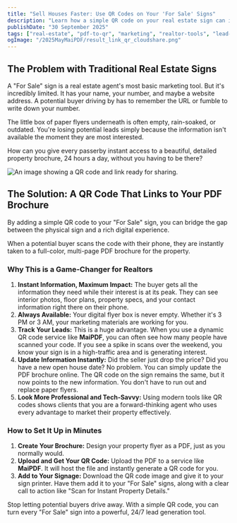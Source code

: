 ```yaml
---
title: "Sell Houses Faster: Use QR Codes on Your 'For Sale' Signs"
description: "Learn how a simple QR code on your real estate sign can instantly deliver a beautiful property brochure to a potential buyer's phone, 24/7."
publishDate: "30 September 2025"
tags: ["real-estate", "pdf-to-qr", "marketing", "realtor-tools", "lead-generation"]
ogImage: "/2025MayMaiPDF/result_link_qr_cloudshare.png"
---
```


## The Problem with Traditional Real Estate Signs

A "For Sale" sign is a real estate agent's most basic marketing tool. But it's incredibly limited. It has your name, your number, and maybe a website address. A potential buyer driving by has to remember the URL or fumble to write down your number.

The little box of paper flyers underneath is often empty, rain-soaked, or outdated. You're losing potential leads simply because the information isn't available the moment they are most interested.

How can you give every passerby instant access to a beautiful, detailed property brochure, 24 hours a day, without you having to be there?

![An image showing a QR code and link ready for sharing.](/2025MayMaiPDF/result_link_qr_cloudshare.png)

## The Solution: A QR Code That Links to Your PDF Brochure

By adding a simple QR code to your "For Sale" sign, you can bridge the gap between the physical sign and a rich digital experience.

When a potential buyer scans the code with their phone, they are instantly taken to a full-color, multi-page PDF brochure for the property.

### Why This is a Game-Changer for Realtors

1.  **Instant Information, Maximum Impact:** The buyer gets all the information they need while their interest is at its peak. They can see interior photos, floor plans, property specs, and your contact information right there on their phone.
2.  **Always Available:** Your digital flyer box is never empty. Whether it's 3 PM or 3 AM, your marketing materials are working for you.
3.  **Track Your Leads:** This is a huge advantage. When you use a dynamic QR code service like **MaiPDF**, you can often see how many people have scanned your code. If you see a spike in scans over the weekend, you know your sign is in a high-traffic area and is generating interest.
4.  **Update Information Instantly:** Did the seller just drop the price? Did you have a new open house date? No problem. You can simply update the PDF brochure online. The QR code on the sign remains the same, but it now points to the new information. You don't have to run out and replace paper flyers.
5.  **Look More Professional and Tech-Savvy:** Using modern tools like QR codes shows clients that you are a forward-thinking agent who uses every advantage to market their property effectively.

### How to Set It Up in Minutes

1.  **Create Your Brochure:** Design your property flyer as a PDF, just as you normally would.
2.  **Upload and Get Your QR Code:** Upload the PDF to a service like **MaiPDF**. It will host the file and instantly generate a QR code for you.
3.  **Add to Your Signage:** Download the QR code image and give it to your sign printer. Have them add it to your "For Sale" signs, along with a clear call to action like "Scan for Instant Property Details."

Stop letting potential buyers drive away. With a simple QR code, you can turn every "For Sale" sign into a powerful, 24/7 lead generation tool.
